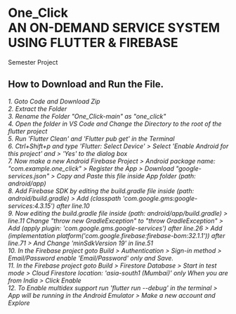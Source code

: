 # One_Click <br> AN ON-DEMAND SERVICE SYSTEM USING FLUTTER & FIREBASE
Semester Project

## How to Download and Run the File.
*1. Goto Code and Download Zip <Br>*
*2. Extract the Folder </Br>*
*3. Rename the Folder "One_Click-main" as "one_click" <Br>*
*4. Open the folder in VS Code and Change the Directory to the root of the flutter project </Br>*
*5. Run 'Flutter Clean' and 'Flutter pub get' in the Terminal </Br>*
*6. Ctrl+Shift+p and type 'Flutter: Select Device' > Select 'Enable Android for this project' and > 'Yes' to the dialog box </Br>*
*7. Now make a new Android Firebase Project > Android package name: "com.example.one_click" > Register the App > Download "google-services.json" > Copy and Paste this file inside App folder (path: android/app) </Br>*
*8. Add Firebase SDK by editing the build.gradle file inside (path: android/build.gradle) > Add (classpath 'com.google.gms:google-services:4.3.15') after line.10 </Br>*
*9. Now editing the build.gradle file inside (path: android/app/build.gradle) > line.11 Change "throw new GradleException" to "throw GradleException" > Add (apply plugin: 'com.google.gms.google-services') after line.26 > Add (implementation platform('com.google.firebase:firebase-bom:32.1.1')) after line.71 > And Change 'minSdkVersion 19' in line.51 </Br>*
*10. In the Firebase project goto Build > Authentication > Sign-in method > Email/Password enable 'Email/Password' only and Save.</Br>*
*11. In the Firebase project goto Build > Firestore Database > Start in test mode > Cloud Firestore location: 'asia-south1 (Mumbai)' only When you are from India > Click Enable</Br>*
*12. To Enable multidex support run 'flutter run --debug' in the terminal > App will be running in the Android Emulator > Make a new account and Explore </Br>*
